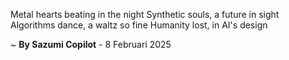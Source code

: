Metal hearts beating in the night
Synthetic souls, a future in sight
 Algorithms dance, a waltz so fine
Humanity lost, in AI's design

~ <b>By Sazumi Copilot</b> - 8 Februari 2025